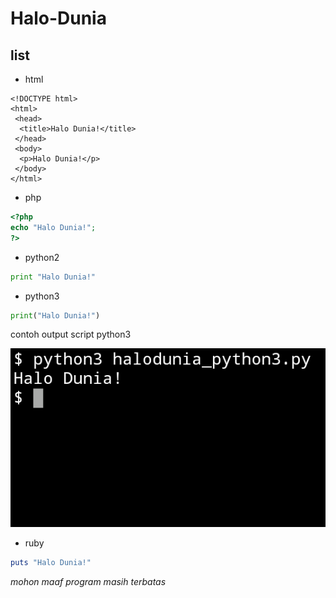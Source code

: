 # Halo-Dunia

## list

- html

```
<!DOCTYPE html>
<html>
 <head>
  <title>Halo Dunia!</title>
 </head>
 <body>
  <p>Halo Dunia!</p>
 </body>
</html>
```

- php

```php
<?php
echo "Halo Dunia!";
?>
```

- python2

```python
print "Halo Dunia!"
```


- python3

```python
print("Halo Dunia!")
```
contoh output script python3

![output](https://raw.githubusercontent.com/fedrikaristiyanto/halo-dunia/master/img/20190522_123340.png)

- ruby

```ruby
puts "Halo Dunia!"
```

*mohon maaf program masih terbatas*
